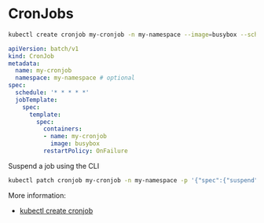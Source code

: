 # CronJobs

```sh
kubectl create cronjob my-cronjob -n my-namespace --image=busybox --schedule '* * * * *' --dry-run=client -o yaml
```

```yaml
apiVersion: batch/v1
kind: CronJob
metadata:
  name: my-cronjob
  namespace: my-namespace # optional
spec:
  schedule: '* * * * *'
  jobTemplate:
    spec:
      template:
        spec:
          containers:
          - name: my-cronjob
            image: busybox
          restartPolicy: OnFailure
```

Suspend a job using the CLI

```sh
kubectl patch cronjob my-cronjob -n my-namespace -p '{"spec":{"suspend":true}}'
```

More information:

- [kubectl create cronjob](https://kubernetes.io/docs/reference/kubectl/generated/kubectl_create/kubectl_create_cronjob/)
